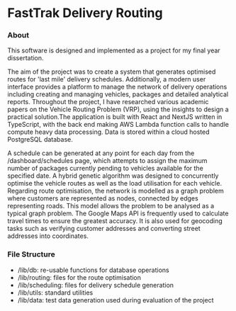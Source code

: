 # FastTrak Delivery Routing

### About

This software is designed and implemented as a project for my final year dissertation.

The aim of the project was to create a system that generates optimised routes for 'last mile' delivery schedules. Additionally, a modern user interface provides a platform to manage the network of delivery operations including creating and managing vehicles, packages and detailed analytical reports. Throughout the project, I have researched various academic papers on the Vehicle Routing Problem (VRP), using the insights to design a practical solution.The application is built with React and NextJS written in TypeScript, with the back end making AWS Lambda function calls to handle compute heavy data processing. Data is stored within a cloud hosted PostgreSQL database.

A schedule can be generated at any point for each day from the /dashboard/schedules page, which attempts to assign the maximum number of packages currently pending to vehicles available for the specified date. A hybrid genetic algorithm was designed to concurrently optimise the vehicle routes as well as the load utilisation for each vehicle. Regarding route optimisation, the network is modelled as a graph problem where customers are represented as nodes, connected by edges representing roads. This model allows the problem to be analysed as a typical graph problem. The Google Maps API is frequently used to calculate travel times to ensure the greatest accuracy. It is also used for geocoding tasks such as verifying customer addresses and converting street addresses into coordinates.

### File Structure

- /lib/db: re-usable functions for database operations
- /lib/routing: files for the route optimisation
- /lib/scheduling: files for delivery schedule generation
- /lib/utils: standard utilities
- /lib/data: test data generation used during evaluation of the project
